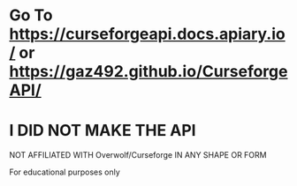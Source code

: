 # Go To https://curseforgeapi.docs.apiary.io/ or https://gaz492.github.io/CurseforgeAPI/

# I DID NOT MAKE THE API

NOT AFFILIATED WITH Overwolf/Curseforge IN ANY SHAPE OR FORM

For educational purposes only
